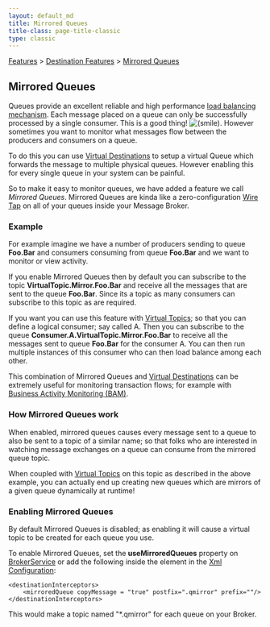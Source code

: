 ```yaml
---
layout: default_md
title: Mirrored Queues 
title-class: page-title-classic
type: classic
---
```


[Features](features) > [Destination Features](destination-features) > [Mirrored Queues](mirrored-queues)


Mirrored Queues
---------------

Queues provide an excellent reliable and high performance [load balancing mechanism](how-does-a-queue-compare-to-a-topic). Each message placed on a queue can only be successfully processed by a single consumer. This is a good thing! ![(smile)](https://cwiki.apache.org/confluence/s/en_GB/5997/6f42626d00e36f53fe51440403446ca61552e2a2.1/_/images/icons/emoticons/smile.png). However sometimes you want to monitor what messages flow between the producers and consumers on a queue.

To do this you can use [Virtual Destinations](virtual-destinations) to setup a virtual Queue which forwards the message to multiple physical queues. However enabling this for every single queue in your system can be painful.

So to make it easy to monitor queues, we have added a feature we call _Mirrored Queues_. Mirrored Queues are kinda like a zero-configuration [Wire Tap](http://activemq.apache.org/camel/wire-tap.html) on all of your queues inside your Message Broker.

### Example

For example imagine we have a number of producers sending to queue **Foo.Bar** and consumers consuming from queue **Foo.Bar** and we want to monitor or view activity.

If you enable Mirrored Queues then by default you can subscribe to the topic **VirtualTopic.Mirror.Foo.Bar** and receive all the messages that are sent to the queue **Foo.Bar**. Since its a topic as many consumers can subscribe to this topic as are required.

If you want you can use this feature with [Virtual Topics](virtual-destinations); so that you can define a logical consumer; say called A. Then you can subscribe to the queue **Consumer.A.VirtualTopic.Mirror.Foo.Bar** to receive all the messages sent to queue **Foo.Bar** for the consumer A. You can then run multiple instances of this consumer who can then load balance among each other.

This combination of Mirrored Queues and [Virtual Destinations](virtual-destinations) can be extremely useful for monitoring transaction flows; for example with [Business Activity Monitoring (BAM)](http://activemq.apache.org/camel/bam.html).

### How Mirrored Queues work

When enabled, mirrored queues causes every message sent to a queue to also be sent to a topic of a similar name; so that folks who are interested in watching message exchanges on a queue can consume from the mirrored queue topic.

When coupled with [Virtual Topics](virtual-destinations) on this topic as described in the above example, you can actually end up creating new queues which are mirrors of a given queue dynamically at runtime!

### Enabling Mirrored Queues

By default Mirrored Queues is disabled; as enabling it will cause a virtual topic to be created for each queue you use.

To enable Mirrored Queues, set the **useMirroredQueues** property on [BrokerService](http://activemq.apache.org/maven/activemq-core/apidocs/org/apache/activemq/broker/BrokerService.html) or add the following inside the <broker> element in the [Xml Configuration](xml-configuration):
```
<destinationInterceptors>
    <mirroredQueue copyMessage = "true" postfix=".qmirror" prefix=""/>
</destinationInterceptors>
```
This would make a topic named "*.qmirror" for each queue on your Broker.

